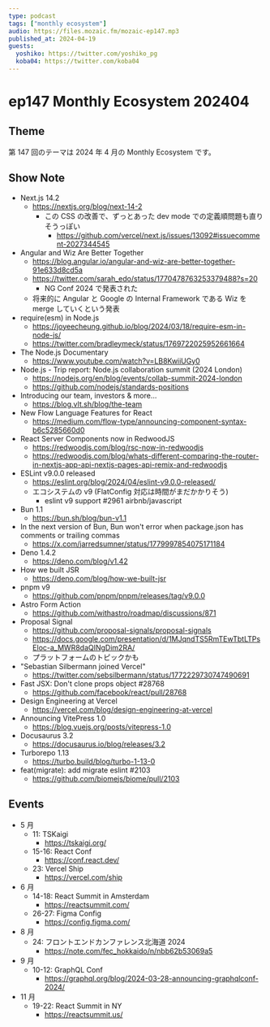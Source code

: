 ```yaml
---
type: podcast
tags: ["monthly ecosystem"]
audio: https://files.mozaic.fm/mozaic-ep147.mp3
published_at: 2024-04-19
guests:
  yoshiko: https://twitter.com/yoshiko_pg
  koba04: https://twitter.com/koba04
---
```


# ep147 Monthly Ecosystem 202404

## Theme

第 147 回のテーマは 2024 年 4 月の Monthly Ecosystem です。

## Show Note

- Next.js 14.2
  - https://nextjs.org/blog/next-14-2
    - この CSS の改善で、ずっとあった dev mode での定義順問題も直りそうっぽい
      - https://github.com/vercel/next.js/issues/13092#issuecomment-2027344545
- Angular and Wiz Are Better Together
  - https://blog.angular.io/angular-and-wiz-are-better-together-91e633d8cd5a
  - https://twitter.com/sarah_edo/status/1770478763253379488?s=20
    - NG Conf 2024 で発表された
  - 将来的に Angular と Google の Internal Framework である Wiz を merge していくという発表
- require(esm) in Node.js
  - https://joyeecheung.github.io/blog/2024/03/18/require-esm-in-node-js/
  - https://twitter.com/bradleymeck/status/1769722025952661664
- The Node.js Documentary
  - https://www.youtube.com/watch?v=LB8KwiiUGy0
- Node.js - Trip report: Node.js collaboration summit (2024 London)
  - https://nodejs.org/en/blog/events/collab-summit-2024-london
  - https://github.com/nodejs/standards-positions
- Introducing our team, investors & more…
  - https://blog.vlt.sh/blog/the-team
- New Flow Language Features for React
  - https://medium.com/flow-type/announcing-component-syntax-b6c5285660d0
- React Server Components now in RedwoodJS
  - https://redwoodjs.com/blog/rsc-now-in-redwoodjs
  - https://redwoodjs.com/blog/whats-different-comparing-the-router-in-nextjs-app-api-nextjs-pages-api-remix-and-redwoodjs
- ESLint v9.0.0 released
  - https://eslint.org/blog/2024/04/eslint-v9.0.0-released/
  - エコシステムの v9 (FlatConfig 対応は時間がまだかかりそう)
    - eslint v9 support #2961 airbnb/javascript
- Bun 1.1
  - https://bun.sh/blog/bun-v1.1
- In the next version of Bun, Bun won't error when package.json has comments or trailing commas
  - https://x.com/jarredsumner/status/1779997854075171184
- Deno 1.4.2
  - https://deno.com/blog/v1.42
- How we built JSR
  - https://deno.com/blog/how-we-built-jsr
- pnpm v9
  - https://github.com/pnpm/pnpm/releases/tag/v9.0.0
- Astro Form Action
  - https://github.com/withastro/roadmap/discussions/871
- Proposal Signal
  - https://github.com/proposal-signals/proposal-signals
  - https://docs.google.com/presentation/d/1MJqndTS5RmTEwTbtLTPsEloc-a_MWR8daQINgDim2RA/
  - プラットフォームのトピックかも
- "Sebastian Silbermann joined Vercel"
  - https://twitter.com/sebsilbermann/status/1772229730747490691
- Fast JSX: Don't clone props object #28768
  - https://github.com/facebook/react/pull/28768
- Design Engineering at Vercel
  - https://vercel.com/blog/design-engineering-at-vercel
- Announcing VitePress 1.0
  - https://blog.vuejs.org/posts/vitepress-1.0
- Docusaurus 3.2
  - https://docusaurus.io/blog/releases/3.2
- Turborepo 1.13
  - https://turbo.build/blog/turbo-1-13-0
- feat(migrate): add migrate eslint #2103
  - https://github.com/biomejs/biome/pull/2103

## Events

- 5 月
  - 11: TSKaigi
    - https://tskaigi.org/
  - 15-16: React Conf
    - https://conf.react.dev/
  - 23: Vercel Ship
    - https://vercel.com/ship
- 6 月
  - 14-18: React Summit in Amsterdam
    - https://reactsummit.com/
  - 26-27: Figma Config
    - https://config.figma.com/
- 8 月
  - 24: フロントエンドカンファレンス北海道 2024
    - https://note.com/fec_hokkaido/n/nbb62b53069a5
- 9 月
  - 10-12: GraphQL Conf
    - https://graphql.org/blog/2024-03-28-announcing-graphqlconf-2024/
- 11 月
  - 19-22: React Summit in NY
    - https://reactsummit.us/
